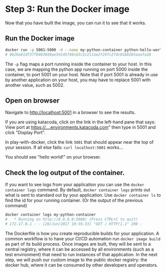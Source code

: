 # Step 3: Run the Docker image

Now that you have built the image, you can run it to see that it works.

## Run the Docker image

```bash
docker run -p 5001:5000 -d --name my-python-container python-hello-world
# 0b2ba61df37fb4038d9ae5d145740c63c2c211ae2729fc27dc01b82b5aaafa26
```

The `-p` flag maps a port running inside the container to your host. In this case, we are mapping the python app running on port 5000 inside the container, to port 5001 on your host. Note that if port 5001 is already in use by another application on your host, you may have to replace 5001 with another value, such as 5002.

## Open on browser

Navigate to [http://localhost:5001](http://localhost:5001) in a browser to see the results.

If you are using katacoda, click on the link in the left-hand pane that says: View port at [https://....environments.katacoda.com](https://....environments.katacoda.com)" then type in 5001 and click "Display Port".

In play-with-docker, click the link `5001` that should appear near the top of your session. If all else fails: `curl localhost:5001` works...

You should see "hello world!" on your browser.

## Check the log output of the container.

If you want to see logs from your application you can use the `docker container logs` command. By default, `docker container logs` prints out what is sent to standard out by your application. Use `docker container ls` to find the id for your running container. \(Or the output of the previous command\)

```bash
docker container logs my-python-container
#   * Running on http://0.0.0.0:5000/ (Press CTRL+C to quit)
# 172.17.0.1 - - [28/Jun/2017 19:35:33] "GET / HTTP/1.1" 200 -
```

The Dockerfile is how you create reproducible builds for your application. A common workflow is to have your CI/CD automation run `docker image build` as part of its build process. Once images are built, they will be sent to a central registry, where it can be accessed by all environments \(such as a test environment\) that need to run instances of that application. In the next step, we will push our custom image to the public docker registry: the docker hub, where it can be consumed by other developers and operators.

